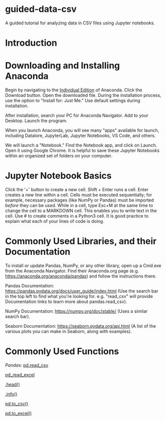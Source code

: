 # guided-data-csv
A guided tutorial for analyzing data in CSV files using Jupyter notebooks.

# Introduction

# Downloading and Installing Anaconda
Begin by navigating to the [Individual Edition](https://www.anaconda.com/products/individual) of Anaconda. Click the Download button. Open the downloaded file. During the installation process, use the option to "Install for: Just Me." Use default settings during installation.

After installation, search your PC for Anaconda Navigator. Add to your Desktop. Launch the program.

When you launch Anaconda, you will see many "apps" available for launch, including Datalore, JupyterLab, Jupyter Notebooks, VS Code, and others.

We will launch a "Notebook." Find the Notebook app, and click on Launch. Open it using Google Chrome. It is helpful to save these Jupyter Notebooks within an organized set of folders on your computer.

# Jupyter Notebook Basics
Click the '+' button to create a new cell.
Shift + Enter runs a cell.
Enter creates a new line within a cell.
Cells must be executed sequentially; for example, necessary packages (like NumPy or Pandas) must be imported _before_ they can be used.
While in a cell, type Esc+M at the same time to change the cell to a MARKDOWN cell. This enables you to write text in the cell.
Use # to create comments in a Python3 cell. It is good practice to explain what each of your lines of code is doing.

# Commonly Used Libraries, and their Documentation
To install or update Pandas, NumPy, or any other library, open up a Cmd.exe from the Anaconda Navigator. Find their Anaconda.org page (e.g. https://anaconda.org/anaconda/pandas) and follow the instructions there.

Pandas Documentation: https://pandas.pydata.org/docs/user_guide/index.html (Use the search bar in the top left to find what you're looking for. e.g. "read_csv" will provide Documentation links to learn more about pandas.read_csv).

NumPy Documentation: https://numpy.org/doc/stable/ (Uses a similar search bar).

Seaborn Documentation: https://seaborn.pydata.org/api.html (A list of the various plots you can make in Seaborn, along with examples).

# Commonly Used Functions
_Pandas_:
[pd.read_csv](https://pandas.pydata.org/docs/reference/api/pandas.read_csv.html?highlight=read_csv)

[pd_read_excel](https://pandas.pydata.org/docs/reference/api/pandas.read_excel.html?highlight=read_excel)

[.head()](https://pandas.pydata.org/docs/reference/api/pandas.DataFrame.head.html)

[.info()](https://pandas.pydata.org/docs/reference/api/pandas.DataFrame.info.html?highlight=info#pandas.DataFrame.info)

[pd.to_csv()](https://pandas.pydata.org/docs/reference/api/pandas.DataFrame.to_csv.html?highlight=to_csv#pandas.DataFrame.to_csv)

[pd.to_excel()](https://pandas.pydata.org/docs/reference/api/pandas.DataFrame.to_excel.html?highlight=to_excel#pandas.DataFrame.to_excel)
